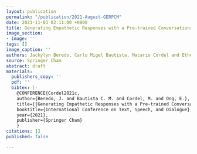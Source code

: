 ```yaml
---
layout: publication
permalink: "/publication/2021-August-GERPCM"
date: 2021-11-03 02:11:00 +0800
title: Generating Empathetic Responses with a Pre-trained Conversational Mode
image_section:
- image: ''
tags: []
image_caption: ''
authors: Jackylyn Beredo, Carlo Migel Bautista, Macario Cordel and Ethel Ong
source: Springer Cham
abstract: draft
materials:
  publishers_copy: ''
  pdf: ''
  bibtex: |-
    @CONFERENCE{Cordel2021c,
    author={Beredo, J. and Bautista C. M. and Cordel, M. and Ong, E.},
    title={{Generating Empathetic Responses with a Pre-trained Conversational Model}},
    booktitle={International Conference on Text, Speech, and Dialogue},
    year={2021},
    publisher={Springer Cham}
    }
citations: []
published: false

---
```


